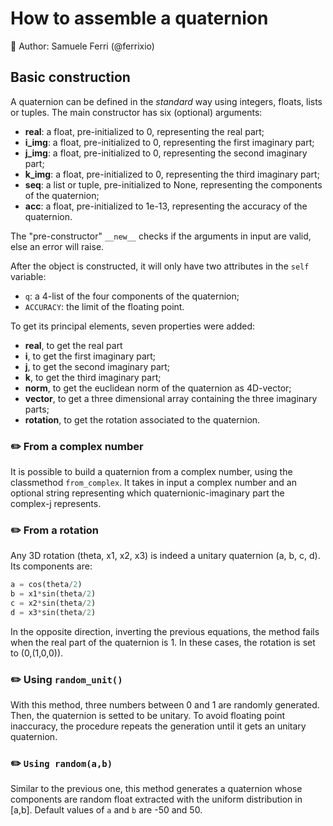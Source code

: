 # How to assemble a quaternion

🐉 Author: Samuele Ferri (@ferrixio)

## Basic construction

A quaternion can be defined in the _standard_ way using integers, floats, lists or tuples. The main constructor has six (optional) arguments:

+ **real**: a float, pre-initialized to 0, representing the real part;
+ **i_img**: a float, pre-initialized to 0, representing the first imaginary part;
+ **j_img**: a float, pre-initialized to 0, representing the second imaginary part;
+ **k_img**: a float, pre-initialized to 0, representing the third imaginary part;
+ **seq**: a list or tuple, pre-initialized to None, representing the components of the quaternion;
+ **acc**: a float, pre-initialized to 1e-13, representing the accuracy of the quaternion.

The "pre-constructor" `__new__` checks if the arguments in input are valid, else an error will raise.

After the object is constructed, it will only have two attributes in the `self` variable:

- `q`: a 4-list of the four components of the quaternion;
- `ACCURACY`: the limit of the floating point.

To get its principal elements, seven properties were added:

+ **real**, to get the real part
+ **i**, to get the first imaginary part;
+ **j**, to get the second imaginary part;
+ **k**, to get the third imaginary part;
+ **norm**, to get the euclidean norm of the quaternion as 4D-vector;
+ **vector**, to get a three dimensional array containing the three imaginary parts;
+ **rotation**, to get the rotation associated to the quaternion.

### :pencil2: From a complex number

It is possible to build a quaternion from a complex number, using the classmethod `from_complex`. It takes in input a complex number and an optional string representing which quaternionic-imaginary part the complex-j represents.

### :pencil2: From a rotation

Any 3D rotation (theta, x1, x2, x3) is indeed a unitary quaternion (a, b, c, d). Its components are:

```py
a = cos(theta/2)
b = x1*sin(theta/2)
c = x2*sin(theta/2)
d = x3*sin(theta/2)
```

In the opposite direction, inverting the previous equations, the method fails when the real part of the quaternion is 1. In these cases, the rotation is set to (0,(1,0,0)).

### :pencil2: Using `random_unit()`

With this method, three numbers between 0 and 1 are randomly generated. Then, the quaternion is setted to be unitary.
To avoid floating point inaccuracy, the procedure repeats the generation until it gets an unitary quaternion. 

### :pencil2: `Using random(a,b)`

Similar to the previous one, this method generates a quaternion whose components are random float extracted with the uniform distribution in [a,b]. Default values of `a` and `b` are -50 and 50. 
